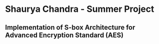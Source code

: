 # Shaurya Chandra - Summer Project

## Implementation of S-box Architecture for Advanced Encryption Standard (AES)

